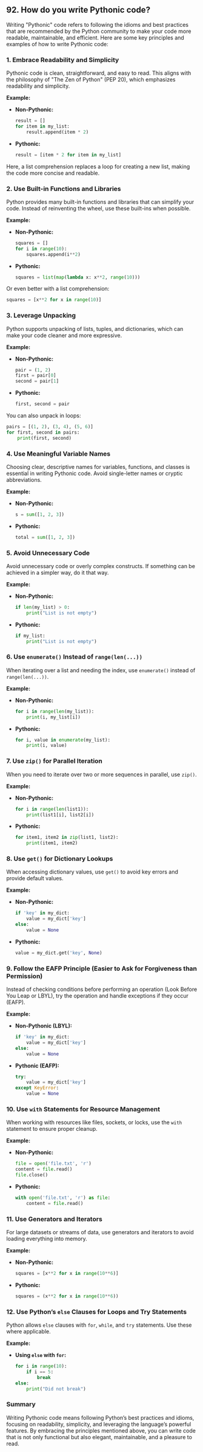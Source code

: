 ## 92. How do you write Pythonic code?


Writing "Pythonic" code refers to following the idioms and best practices that are recommended by the Python community to make your code more readable, maintainable, and efficient. Here are some key principles and examples of how to write Pythonic code:

### 1. **Embrace Readability and Simplicity**

Pythonic code is clean, straightforward, and easy to read. This aligns with the philosophy of "The Zen of Python" (PEP 20), which emphasizes readability and simplicity.

**Example:**

- **Non-Pythonic:**
  ```python
  result = []
  for item in my_list:
      result.append(item * 2)
  ```

- **Pythonic:**
  ```python
  result = [item * 2 for item in my_list]
  ```

Here, a list comprehension replaces a loop for creating a new list, making the code more concise and readable.

### 2. **Use Built-in Functions and Libraries**

Python provides many built-in functions and libraries that can simplify your code. Instead of reinventing the wheel, use these built-ins when possible.

**Example:**

- **Non-Pythonic:**
  ```python
  squares = []
  for i in range(10):
      squares.append(i**2)
  ```

- **Pythonic:**
  ```python
  squares = list(map(lambda x: x**2, range(10)))
  ```

Or even better with a list comprehension:

```python
squares = [x**2 for x in range(10)]
```

### 3. **Leverage Unpacking**

Python supports unpacking of lists, tuples, and dictionaries, which can make your code cleaner and more expressive.

**Example:**

- **Non-Pythonic:**
  ```python
  pair = (1, 2)
  first = pair[0]
  second = pair[1]
  ```

- **Pythonic:**
  ```python
  first, second = pair
  ```

You can also unpack in loops:

```python
pairs = [(1, 2), (3, 4), (5, 6)]
for first, second in pairs:
    print(first, second)
```

### 4. **Use Meaningful Variable Names**

Choosing clear, descriptive names for variables, functions, and classes is essential in writing Pythonic code. Avoid single-letter names or cryptic abbreviations.

**Example:**

- **Non-Pythonic:**
  ```python
  s = sum([1, 2, 3])
  ```

- **Pythonic:**
  ```python
  total = sum([1, 2, 3])
  ```

### 5. **Avoid Unnecessary Code**

Avoid unnecessary code or overly complex constructs. If something can be achieved in a simpler way, do it that way.

**Example:**

- **Non-Pythonic:**
  ```python
  if len(my_list) > 0:
      print("List is not empty")
  ```

- **Pythonic:**
  ```python
  if my_list:
      print("List is not empty")
  ```

### 6. **Use `enumerate()` Instead of `range(len(...))`**

When iterating over a list and needing the index, use `enumerate()` instead of `range(len(...))`.

**Example:**

- **Non-Pythonic:**
  ```python
  for i in range(len(my_list)):
      print(i, my_list[i])
  ```

- **Pythonic:**
  ```python
  for i, value in enumerate(my_list):
      print(i, value)
  ```

### 7. **Use `zip()` for Parallel Iteration**

When you need to iterate over two or more sequences in parallel, use `zip()`.

**Example:**

- **Non-Pythonic:**
  ```python
  for i in range(len(list1)):
      print(list1[i], list2[i])
  ```

- **Pythonic:**
  ```python
  for item1, item2 in zip(list1, list2):
      print(item1, item2)
  ```

### 8. **Use `get()` for Dictionary Lookups**

When accessing dictionary values, use `get()` to avoid key errors and provide default values.

**Example:**

- **Non-Pythonic:**
  ```python
  if 'key' in my_dict:
      value = my_dict['key']
  else:
      value = None
  ```

- **Pythonic:**
  ```python
  value = my_dict.get('key', None)
  ```

### 9. **Follow the EAFP Principle (Easier to Ask for Forgiveness than Permission)**

Instead of checking conditions before performing an operation (Look Before You Leap or LBYL), try the operation and handle exceptions if they occur (EAFP).

**Example:**

- **Non-Pythonic (LBYL):**
  ```python
  if 'key' in my_dict:
      value = my_dict['key']
  else:
      value = None
  ```

- **Pythonic (EAFP):**
  ```python
  try:
      value = my_dict['key']
  except KeyError:
      value = None
  ```

### 10. **Use `with` Statements for Resource Management**

When working with resources like files, sockets, or locks, use the `with` statement to ensure proper cleanup.

**Example:**

- **Non-Pythonic:**
  ```python
  file = open('file.txt', 'r')
  content = file.read()
  file.close()
  ```

- **Pythonic:**
  ```python
  with open('file.txt', 'r') as file:
      content = file.read()
  ```

### 11. **Use Generators and Iterators**

For large datasets or streams of data, use generators and iterators to avoid loading everything into memory.

**Example:**

- **Non-Pythonic:**
  ```python
  squares = [x**2 for x in range(10**6)]
  ```

- **Pythonic:**
  ```python
  squares = (x**2 for x in range(10**6))
  ```

### 12. **Use Python’s `else` Clauses for Loops and Try Statements**

Python allows `else` clauses with `for`, `while`, and `try` statements. Use these where applicable.

**Example:**

- **Using `else` with `for`:**
  ```python
  for i in range(10):
      if i == 5:
          break
  else:
      print("Did not break")
  ```

### Summary

Writing Pythonic code means following Python’s best practices and idioms, focusing on readability, simplicity, and leveraging the language’s powerful features. By embracing the principles mentioned above, you can write code that is not only functional but also elegant, maintainable, and a pleasure to read.